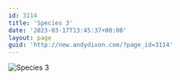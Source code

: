 ```yaml
---
id: 3114
title: 'Species 3'
date: '2023-03-17T13:45:37+00:00'
layout: page
guid: 'http://new.andydixon.com/?page_id=3114'
---
```


![Species 3](https://i0.wp.com/assets.g8x2.ldn.idrivee2-23.com/posters/Species%203%2001.jpg?w=1200&ssl=1 "Species 3")